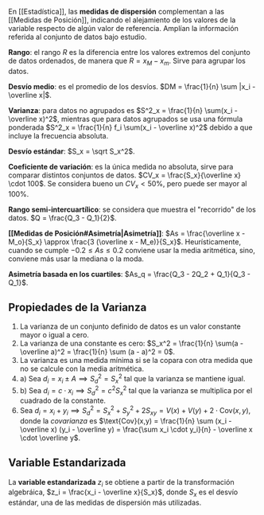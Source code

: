 En [[Estadística]], las **medidas de dispersión** complementan a las [[Medidas de Posición]], indicando el alejamiento de los valores de la variable respecto de algún valor de referencia. Amplían la información referida al conjunto de datos bajo estudio.

**Rango**: el rango $R$ es la diferencia entre los valores extremos del conjunto de datos ordenados, de manera que $R = x_M - x_m$. Sirve para agrupar los datos.

**Desvío medio**: es el promedio de los desvíos. $DM = \frac{1}{n} \sum |x_i - \overline x|$.

**Varianza**: para datos no agrupados es $S^2_x = \frac{1}{n} \sum(x_i - \overline x)^2$, mientras que para datos agrupados se usa una fórmula ponderada $S^2_x = \frac{1}{n} f_i \sum(x_i - \overline x)^2$ debido a que incluye la frecuencia absoluta.

**Desvío estándar**: $S_x = \sqrt S_x^2$.

**Coeficiente de variación**: es la única medida no absoluta, sirve para comparar distintos conjuntos de datos. $CV_x = \frac{S_x}{\overline x} \cdot 100$. Se considera bueno un $CV_x  \lt 50 \%$, pero puede ser mayor al 100%.

**Rango semi-intercuartílico**: se considera que muestra el "recorrido" de los datos. $Q = \frac{Q_3 - Q_1}{2}$.

**[[Medidas de Posición#Asimetría|Asimetría]]**: $As = \frac{\overline x - M_o}{S_x} \approx \frac{3 (\overline x - M_e)}{S_x}$. Heurísticamente, cuando se cumple $-0.2 \le As \le 0.2$ conviene usar la media aritmética, sino, conviene más usar la mediana o la moda.

**Asimetría basada en los cuartiles**: $As_q = \frac{Q_3 - 2Q_2 + Q_1}{Q_3 - Q_1}$.

## Propiedades de la Varianza

1. La varianza de un conjunto definido de datos es un valor constante mayor o igual a cero.
2. La varianza de una constante es cero: $S_x^2 = \frac{1}{n} \sum(a - \overline a)^2 = \frac{1}{n} \sum (a - a)^2 = 0$.
3. La varianza es una medida mínima si se la copara con otra medida que no se calcule con la media aritmética.
4. a) Sea $d_i = x_i \pm A \implies S^2_d = S^2_x$ tal que la varianza se mantiene igual.
5. b) Sea $d_i = c \cdot x_i \implies S_d^2 = c^2 S_x^2$ tal que la varianza se multiplica por el cuadrado de la constante.
6. Sea $d_i =  x_i + y_i \implies S^2_d = S_x^2 + S_y^2 + 2 S_{xy} = V(x) + V(y) + 2 \cdot  \text{Cov} (x, y)$, donde la _covarianza_ es $\text{Cov}(x,y) = \frac{1}{n} \sum (x_i - \overline x) (y_i - \overline y) = \frac{\sum x_i \cdot y_i}{n} - \overline x \cdot \overline y$.

## Variable Estandarizada

La **variable estandarizada** $z_i$ se obtiene a partir de la transformación algebráica, $z_i = \frac{x_i - \overline x}{S_x}$, donde $S_x$ es el desvío estándar, una de las medidas de dispersión más utilizadas.
